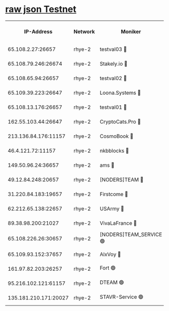 
[raw json Testnet](https://rpc-check.quickt.stavr.tech/quickt/rpc-quickt-result.json)
=


<table><tr><th>IP-Address</th><th>Network</th><th>Moniker</th><th>Latest Block Height</th><th>Earliest Block Height</th><th>Catching Up</th><th>Tx Index</th><th>Voting Power</th><th>Scan Time</th></tr><tr><td>65.108.2.27:26657</td><td>rhye-2</td><td>testval03 🔴</td><td>366771</td><td>1</td><td>False</td><td>on</td><td>11002050</td><td>2024-01-16T17:27:39.799864099UTC</td></tr><tr><td>65.108.79.246:26674</td><td>rhye-2</td><td>Stakely.io 🔴</td><td>366772</td><td>1</td><td>False</td><td>on</td><td>10010</td><td>2024-01-16T17:27:44.283936028UTC</td></tr><tr><td>65.108.65.94:26657</td><td>rhye-2</td><td>testval02 🔴</td><td>366772</td><td>1</td><td>False</td><td>on</td><td>11002050</td><td>2024-01-16T17:27:47.108006536UTC</td></tr><tr><td>65.109.39.223:26647</td><td>rhye-2</td><td>Loona.Systems 🔴</td><td>366773</td><td>1</td><td>False</td><td>off</td><td>86949</td><td>2024-01-16T17:27:49.540529123UTC</td></tr><tr><td>65.108.13.176:26657</td><td>rhye-2</td><td>testval01 🔴</td><td>366773</td><td>1</td><td>False</td><td>on</td><td>13082010</td><td>2024-01-16T17:27:50.410398499UTC</td></tr><tr><td>162.55.103.44:26647</td><td>rhye-2</td><td>CryptoCats.Pro 🔴</td><td>366778</td><td>1</td><td>False</td><td>off</td><td>9999</td><td>2024-01-16T17:28:22.740970958UTC</td></tr><tr><td>213.136.84.176:11157</td><td>rhye-2</td><td>CosmoBook 🔴</td><td>366777</td><td>65301</td><td>False</td><td>off</td><td>1528057</td><td>2024-01-16T17:28:16.336554078UTC</td></tr><tr><td>46.4.121.72:11157</td><td>rhye-2</td><td>nkbblocks 🔴</td><td>366769</td><td>70101</td><td>False</td><td>off</td><td>81491</td><td>2024-01-16T17:27:31.800304599UTC</td></tr><tr><td>149.50.96.24:36657</td><td>rhye-2</td><td>ams 🔴</td><td>366776</td><td>133501</td><td>False</td><td>on</td><td>10786</td><td>2024-01-16T17:28:05.813101695UTC</td></tr><tr><td>49.12.84.248:20657</td><td>rhye-2</td><td>[NODERS]TEAM 🔴</td><td>366775</td><td>146001</td><td>False</td><td>on</td><td>59690</td><td>2024-01-16T17:28:03.341654717UTC</td></tr><tr><td>31.220.84.183:19657</td><td>rhye-2</td><td>Firstcome 🔴</td><td>366771</td><td>165001</td><td>False</td><td>off</td><td>724902</td><td>2024-01-16T17:27:39.406489497UTC</td></tr><tr><td>62.212.65.138:22657</td><td>rhye-2</td><td>USArmy 🔴</td><td>366771</td><td>198001</td><td>False</td><td>on</td><td>59069</td><td>2024-01-16T17:27:39.053329784UTC</td></tr><tr><td>89.38.98.200:21027</td><td>rhye-2</td><td>VivaLaFrance 🔴</td><td>366770</td><td>220501</td><td>False</td><td>off</td><td>10000</td><td>2024-01-16T17:27:34.271361376UTC</td></tr><tr><td>65.108.226.26:30657</td><td>rhye-2</td><td>[NODERS]TEAM_SERVICE 🟢</td><td>366773</td><td>241501</td><td>False</td><td>on</td><td>0</td><td>2024-01-16T17:27:49.968900063UTC</td></tr><tr><td>65.109.93.152:37657</td><td>rhye-2</td><td>AlxVoy 🔴</td><td>366770</td><td>315173</td><td>False</td><td>on</td><td>143351</td><td>2024-01-16T17:27:36.674005080UTC</td></tr><tr><td>161.97.82.203:26257</td><td>rhye-2</td><td>Fort 🟢</td><td>366769</td><td>330438</td><td>False</td><td>on</td><td>0</td><td>2024-01-16T17:27:31.504917685UTC</td></tr><tr><td>95.216.102.121:61157</td><td>rhye-2</td><td>DTEAM 🟢</td><td>366772</td><td>352401</td><td>False</td><td>on</td><td>0</td><td>2024-01-16T17:27:44.633415914UTC</td></tr><tr><td>135.181.210.171:20027</td><td>rhye-2</td><td>STAVR-Service 🟢</td><td>366775</td><td>363001</td><td>False</td><td>on</td><td>0</td><td>2024-01-16T17:28:01.010372264UTC</td></tr></table>